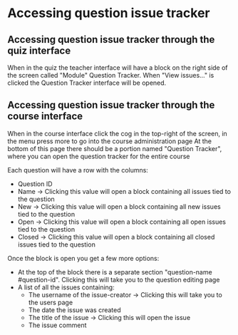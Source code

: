 # Accessing question issue tracker

## Accessing question issue tracker through the quiz interface
When in the quiz the teacher interface will have a block on the right side of the screen called "Module" Question Tracker.
When "View issues..." is clicked the Question Tracker interface will be opened.

## Accessing question issue tracker through the course interface
When in the course interface click the cog in the top-right of the screen, in the menu press more to go into the course administration page
At the bottom of this page there should be a portion named "Question Tracker", where you can open the question tracker for the entire course


Each question will have a row with the columns:
* Question ID
* Name -> Clicking this value will open a block containing all issues tied to the question
* New -> Clicking this value will open a block containing all new issues tied to the question 
* Open -> Clicking this value will open a block containing all open issues tied to the question
* Closed -> Clicking this value will open a block containing all closed issues tied to the question

Once the block is open you get a few more options:
* At the top of the block there is a separate section "question-name #question-id". Clicking this will take you to the question editing page
* A list of all the issues containing:
  * The username of the issue-creator -> Clicking this will take you to the users page
  * The date the issue was created
  * The title of the issue -> Clicking this will open the issue
  * The issue comment
